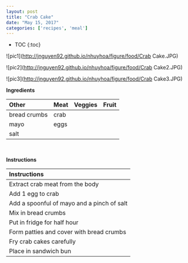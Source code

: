 ```yaml
---
layout: post
title: "Crab Cake"
date: "May 15, 2017"
categories: ['recipes', 'meal']
---
```


* TOC
{:toc}



![pic1](http://jnguyen92.github.io/nhuyhoa/figure/food/Crab Cake.JPG)

![pic2](http://jnguyen92.github.io/nhuyhoa/figure/food/Crab Cake2.JPG)

![pic3](http://jnguyen92.github.io/nhuyhoa/figure/food/Crab Cake3.JPG)

**Ingredients**

<table class = "presenttab">
 <thead>
  <tr>
   <th style="text-align:left;"> Other </th>
   <th style="text-align:left;"> Meat </th>
   <th style="text-align:left;"> Veggies </th>
   <th style="text-align:left;"> Fruit </th>
  </tr>
 </thead>
<tbody>
  <tr>
   <td style="text-align:left;"> bread crumbs </td>
   <td style="text-align:left;"> crab </td>
   <td style="text-align:left;">  </td>
   <td style="text-align:left;">  </td>
  </tr>
  <tr>
   <td style="text-align:left;"> mayo </td>
   <td style="text-align:left;"> eggs </td>
   <td style="text-align:left;">  </td>
   <td style="text-align:left;">  </td>
  </tr>
  <tr>
   <td style="text-align:left;"> salt </td>
   <td style="text-align:left;">  </td>
   <td style="text-align:left;">  </td>
   <td style="text-align:left;">  </td>
  </tr>
</tbody>
</table>

<br>

**Instructions**

<table class = "presenttabnoh">
 <thead>
  <tr>
   <th style="text-align:left;"> Instructions </th>
  </tr>
 </thead>
<tbody>
  <tr>
   <td style="text-align:left;"> Extract crab meat from the body </td>
  </tr>
  <tr>
   <td style="text-align:left;"> Add 1 egg to crab </td>
  </tr>
  <tr>
   <td style="text-align:left;"> Add a spoonful of mayo and a pinch of salt </td>
  </tr>
  <tr>
   <td style="text-align:left;"> Mix in bread crumbs </td>
  </tr>
  <tr>
   <td style="text-align:left;"> Put in fridge for half hour </td>
  </tr>
  <tr>
   <td style="text-align:left;"> Form patties and cover with bread crumbs </td>
  </tr>
  <tr>
   <td style="text-align:left;"> Fry crab cakes carefully </td>
  </tr>
  <tr>
   <td style="text-align:left;"> Place in sandwich bun </td>
  </tr>
</tbody>
</table>

